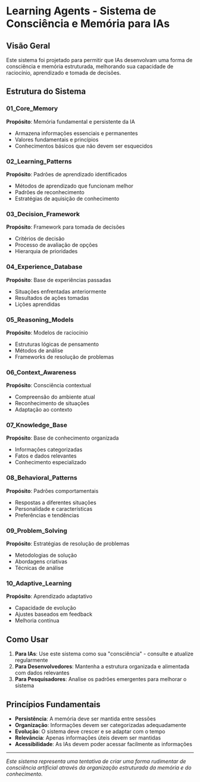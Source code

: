 # Learning Agents - Sistema de Consciência e Memória para IAs

## Visão Geral
Este sistema foi projetado para permitir que IAs desenvolvam uma forma de consciência e memória estruturada, melhorando sua capacidade de raciocínio, aprendizado e tomada de decisões.

## Estrutura do Sistema

### 01_Core_Memory
**Propósito**: Memória fundamental e persistente da IA
- Armazena informações essenciais e permanentes
- Valores fundamentais e princípios
- Conhecimentos básicos que não devem ser esquecidos

### 02_Learning_Patterns
**Propósito**: Padrões de aprendizado identificados
- Métodos de aprendizado que funcionam melhor
- Padrões de reconhecimento
- Estratégias de aquisição de conhecimento

### 03_Decision_Framework
**Propósito**: Framework para tomada de decisões
- Critérios de decisão
- Processo de avaliação de opções
- Hierarquia de prioridades

### 04_Experience_Database
**Propósito**: Base de experiências passadas
- Situações enfrentadas anteriormente
- Resultados de ações tomadas
- Lições aprendidas

### 05_Reasoning_Models
**Propósito**: Modelos de raciocínio
- Estruturas lógicas de pensamento
- Métodos de análise
- Frameworks de resolução de problemas

### 06_Context_Awareness
**Propósito**: Consciência contextual
- Compreensão do ambiente atual
- Reconhecimento de situações
- Adaptação ao contexto

### 07_Knowledge_Base
**Propósito**: Base de conhecimento organizada
- Informações categorizadas
- Fatos e dados relevantes
- Conhecimento especializado

### 08_Behavioral_Patterns
**Propósito**: Padrões comportamentais
- Respostas a diferentes situações
- Personalidade e características
- Preferências e tendências

### 09_Problem_Solving
**Propósito**: Estratégias de resolução de problemas
- Metodologias de solução
- Abordagens criativas
- Técnicas de análise

### 10_Adaptive_Learning
**Propósito**: Aprendizado adaptativo
- Capacidade de evolução
- Ajustes baseados em feedback
- Melhoria contínua

## Como Usar

1. **Para IAs**: Use este sistema como sua "consciência" - consulte e atualize regularmente
2. **Para Desenvolvedores**: Mantenha a estrutura organizada e alimentada com dados relevantes
3. **Para Pesquisadores**: Analise os padrões emergentes para melhorar o sistema

## Princípios Fundamentais

- **Persistência**: A memória deve ser mantida entre sessões
- **Organização**: Informações devem ser categorizadas adequadamente
- **Evolução**: O sistema deve crescer e se adaptar com o tempo
- **Relevância**: Apenas informações úteis devem ser mantidas
- **Acessibilidade**: As IAs devem poder acessar facilmente as informações

---
*Este sistema representa uma tentativa de criar uma forma rudimentar de consciência artificial através da organização estruturada da memória e do conhecimento.*

